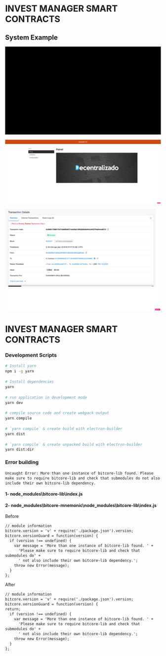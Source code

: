 # INVEST MANAGER SMART CONTRACTS

## System Example

![Alt Text](/markdown/plataform.gif)

![Alt Text](/markdown/home.png)

![Alt Text](/markdown/etherscan.png)


# INVEST MANAGER SMART CONTRACTS

### Development Scripts

```bash
# Install yarn
npm i -g yarn

# Install dependencies
yarn

# run application in development mode
yarn dev

# compile source code and create webpack output
yarn compile

# `yarn compile` & create build with electron-builder
yarn dist

# `yarn compile` & create unpacked build with electron-builder
yarn dist:dir
```

### Error building
```
Uncaught Error: More than one instance of bitcore-lib found. Please make sure to require bitcore-lib and check that submodules do not also include their own bitcore-lib dependency.
```
#### 1- node_modules\bitcore-lib\index.js
#### 2- node_modules\bitcore-mnemonic\node_modules\bitcore-lib\index.js

Before
```
// module information
bitcore.version = 'v' + require('./package.json').version;
bitcore.versionGuard = function(version) {
  if (version !== undefined) {
    var message = 'More than one instance of bitcore-lib found. ' +
      'Please make sure to require bitcore-lib and check that submodules do' +
      ' not also include their own bitcore-lib dependency.';
    throw new Error(message);
  }
};
```

After
```
// module information
bitcore.version = 'v' + require('./package.json').version;
bitcore.versionGuard = function(version) {
return;
  if (version !== undefined) {
    var message = 'More than one instance of bitcore-lib found. ' +
      'Please make sure to require bitcore-lib and check that submodules do' +
      ' not also include their own bitcore-lib dependency.';
    throw new Error(message);
  }
};
```

